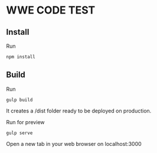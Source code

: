 # WWE CODE TEST


## Install

Run 

	npm install

## Build

Run 

	gulp build


It creates a /dist folder ready to  be deployed on production.


Run for preview

	gulp serve
	
Open a new tab in your web browser on localhost:3000
